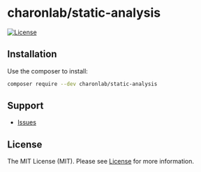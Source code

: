 # charonlab/static-analysis

[![License](https://poser.pugx.org/charonlab/static-analysis/license.svg)](https://packagist.org/packages/static-analysis/testing)

## Installation

Use the composer to install:

```bash
composer require --dev charonlab/static-analysis
```

## Support

- [Issues](https://github.com/charonlab/static-analysis/issues/)

## License

The MIT License (MIT). Please see [License](LICENSE) for more information.
